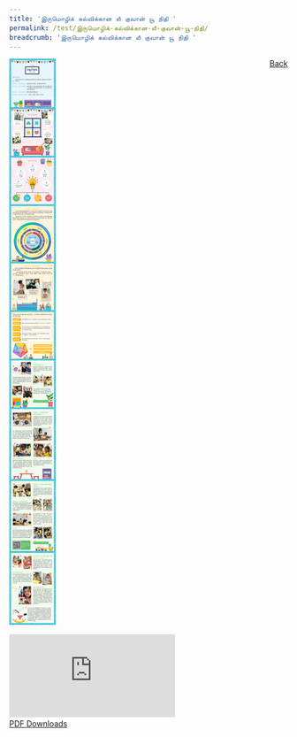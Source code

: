 ```yaml
---
title: 'இருமொழிக் கல்விக்கான லீ குவான் யூ நிதி '
permalink: /test/இருமொழிக்-கல்விக்கான-லீ-குவான்-யூ-நிதி/
breadcrumb: 'இருமொழிக் கல்விக்கான லீ குவான் யூ நிதி '
---
```

<a href="/gallery/தமிழ்மொழிக்-காட்சிக்கூடம்-d/community-partners2/" style="float:right;">Back</a>
 <img src="/images/AGAPE-Presch-Poster.jpg"> <br/>
<div class="video-container">
  <iframe src="https://www.youtube.com/embed/d6fmLlW8eoE" frameborder="0" allow="accelerometer; autoplay; encrypted-media; gyroscope; picture-in-picture" allowfullscreen></iframe></div>
<a href="/Sharing-Sessions/01-website-exhibitor-template-pdf.pdf" download>PDF Downloads</a>
